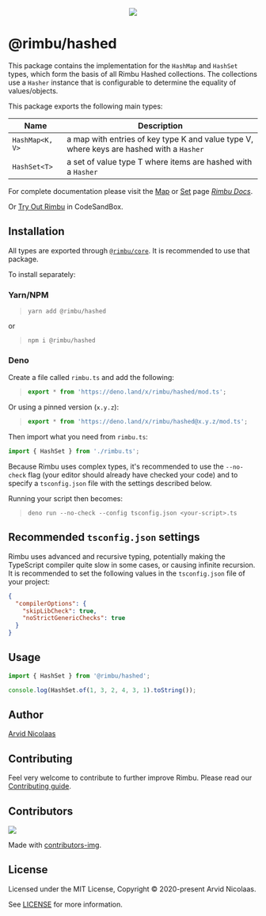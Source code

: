 <p align="center">
    <img src="https://github.com/rimbu-org/rimbu/raw/main/assets/rimbu_logo.svg" />
</p>

# @rimbu/hashed

This package contains the implementation for the `HashMap` and `HashSet` types, which form the basis of all Rimbu Hashed collections. The collections use a `Hasher` instance that is configurable to determine the equality of values/objects.

This package exports the following main types:

| Name            | Description                                                                              |
| --------------- | ---------------------------------------------------------------------------------------- |
| `HashMap<K, V>` | a map with entries of key type K and value type V, where keys are hashed with a `Hasher` |
| `HashSet<T>`    | a set of value type T where items are hashed with a `Hasher`                             |

For complete documentation please visit the [Map](https://rimbu.org/docs/collections/map) or [Set](https://rimbu.org/docs/collections/set) page _[Rimbu Docs](https://rimbu.org)_.

Or [Try Out Rimbu](https://codesandbox.io/s/github/vitoke/rimbu-sandbox/tree/main?previewwindow=console&view=split&editorsize=65&moduleview=1&module=/src/index.ts) in CodeSandBox.

## Installation

All types are exported through [`@rimbu/core`](../core). It is recommended to use that package.

To install separately:

### Yarn/NPM

> `yarn add @rimbu/hashed`

or

> `npm i @rimbu/hashed`

### Deno

Create a file called `rimbu.ts` and add the following:

> ```ts
> export * from 'https://deno.land/x/rimbu/hashed/mod.ts';
> ```

Or using a pinned version (`x.y.z`):

> ```ts
> export * from 'https://deno.land/x/rimbu/hashed@x.y.z/mod.ts';
> ```

Then import what you need from `rimbu.ts`:

```ts
import { HashSet } from './rimbu.ts';
```

Because Rimbu uses complex types, it's recommended to use the `--no-check` flag (your editor should already have checked your code) and to specify a `tsconfig.json` file with the settings described below.

Running your script then becomes:

> `deno run --no-check --config tsconfig.json <your-script>.ts`

## Recommended `tsconfig.json` settings

Rimbu uses advanced and recursive typing, potentially making the TypeScript compiler quite slow in some cases, or causing infinite recursion. It is recommended to set the following values in the `tsconfig.json` file of your project:

```json
{
  "compilerOptions": {
    "skipLibCheck": true,
    "noStrictGenericChecks": true
  }
}
```

## Usage

```ts
import { HashSet } from '@rimbu/hashed';

console.log(HashSet.of(1, 3, 2, 4, 3, 1).toString());
```

## Author

[Arvid Nicolaas](https://github.com/vitoke)

## Contributing

Feel very welcome to contribute to further improve Rimbu. Please read our [Contributing guide](../../CONTRIBUTING.md).

## Contributors

<img src = "https://contrib.rocks/image?repo=vitoke/iternal"/>

Made with [contributors-img](https://contrib.rocks).

## License

Licensed under the MIT License, Copyright © 2020-present Arvid Nicolaas.

See [LICENSE](./LICENSE) for more information.
